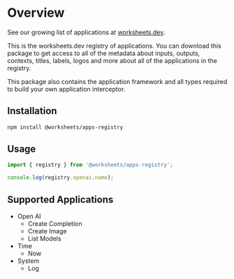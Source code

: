 # Overview

See our growing list of applications at [worksheets.dev](https://worksheets.dev/applications).

This is the worksheets.dev registry of applications. You can download this package to get access to all of the metadata about inputs, outputs, contexts, titles, labels, logos and more about all of the applications in the registry.

This package also contains the application framework and all types required to build your own application interceptor.

## Installation

```bash
npm install @worksheets/apps-registry
```

## Usage

```js
import { registry } from '@worksheets/apps-registry';

console.log(registry.openai.name);
```

## Supported Applications

- Open AI
  - Create Completion
  - Create Image
  - List Models
- Time
  - Now
- System
  - Log
